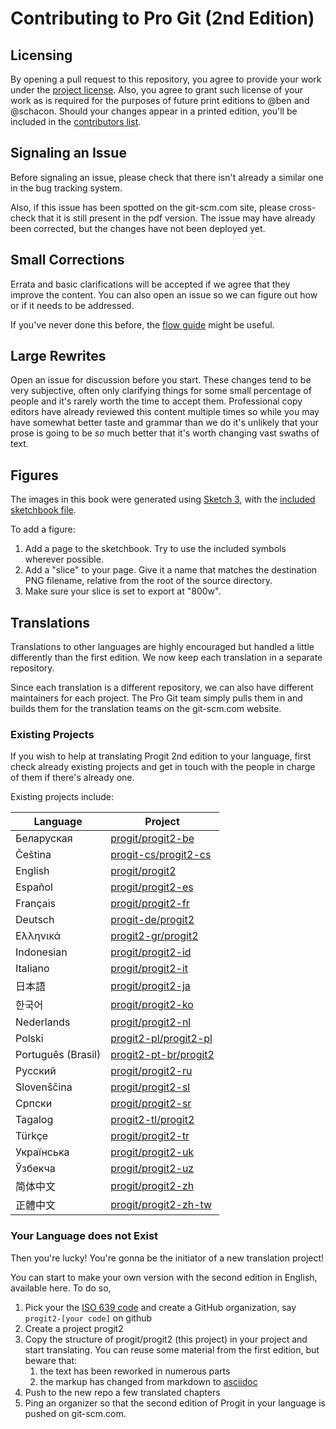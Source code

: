 # Contributing to Pro Git (2nd Edition)


## Licensing

By opening a pull request to this repository, you agree to provide your work under the [project license](LICENSE.asc).
Also, you agree to grant such license of your work as is required for the purposes of future print editions to @ben and @schacon.
Should your changes appear in a printed edition, you'll be included in the [contributors list](book/contributors.asc).

## Signaling an Issue

Before signaling an issue, please check that there isn't already a similar one in the bug tracking system.

Also, if this issue has been spotted on the git-scm.com site, please cross-check that it is still present in the pdf version.
The issue may have already been corrected, but the changes have not been deployed yet.

## Small Corrections

Errata and basic clarifications will be accepted if we agree that they improve the content.
You can also open an issue so we can figure out how or if it needs to be addressed.

If you've never done this before, the [flow guide](https://guides.github.com/introduction/flow/) might be useful.

## Large Rewrites

Open an issue for discussion before you start.
These changes tend to be very subjective, often only clarifying things for some small percentage of people and it's rarely worth the time to accept them.
Professional copy editors have already reviewed this content multiple times so while you may have somewhat better taste and grammar than we do it's unlikely that your prose is going to be *so* much better that it's worth changing vast swaths of text.

## Figures

The images in this book were generated using [Sketch 3](http://bohemiancoding.com/sketch/), with the [included sketchbook file](diagram-source/progit.sketch).

To add a figure:

1. Add a page to the sketchbook.
Try to use the included symbols wherever possible.
2. Add a "slice" to your page.
Give it a name that matches the destination PNG filename, relative from the root of the source directory.
3. Make sure your slice is set to export at "800w".


## Translations

Translations to other languages are highly encouraged but handled a little differently than the first edition.
We now keep each translation in a separate repository.

Since each translation is a different repository, we can also have different maintainers for each project.
The Pro Git team simply pulls them in and builds them for the translation teams on the git-scm.com website.

### Existing Projects

If you wish to help at translating Progit 2nd edition to your
language, first check already existing projects and get in touch with
the people in charge of them if there's already one.

Existing projects include:

  Language   |   Project
------------ | -------------
Беларуская  | [progit/progit2-be](https://github.com/progit/progit2-be)
Čeština    | [progit-cs/progit2-cs](https://github.com/progit-cs/progit2-cs)
English    | [progit/progit2](https://github.com/progit/progit2)
Español    | [progit/progit2-es](https://github.com/progit/progit2-es)
Français   | [progit/progit2-fr](https://github.com/progit/progit2-fr)
Deutsch    | [progit-de/progit2](https://github.com/progit-de/progit2)
Ελληνικά   | [progit2-gr/progit2](https://github.com/progit2-gr/progit2)
Indonesian | [progit/progit2-id](https://github.com/progit/progit2-id)
Italiano   | [progit/progit2-it](https://github.com/progit/progit2-it)
日本語   | [progit/progit2-ja](https://github.com/progit/progit2-ja)
한국어   | [progit/progit2-ko](https://github.com/progit/progit2-ko)
Nederlands | [progit/progit2-nl](https://github.com/progit/progit2-nl)
Polski | [progit2-pl/progit2-pl](https://github.com/progit2-pl/progit2-pl)
Português (Brasil) | [progit2-pt-br/progit2](https://github.com/progit2-pt-br/progit2)
Русский   | [progit/progit2-ru](https://github.com/progit/progit2-ru)
Slovenščina  | [progit/progit2-sl](https://github.com/progit/progit2-sl)
Српски   | [progit/progit2-sr](https://github.com/progit/progit2-sr)
Tagalog   | [progit2-tl/progit2](https://github.com/progit2-tl/progit2)
Türkçe   | [progit/progit2-tr](https://github.com/progit/progit2-tr)
Українська| [progit/progit2-uk](https://github.com/progit/progit2-uk)
Ўзбекча  | [progit/progit2-uz](https://github.com/progit/progit2-uz)
简体中文  | [progit/progit2-zh](https://github.com/progit/progit2-zh)
正體中文  | [progit/progit2-zh-tw](https://github.com/progit/progit2-zh-tw)

### Your Language does not Exist

Then you're lucky! You're gonna be the initiator of a new translation project!

You can start to make your own version with the second edition in English, available here. To do so,

 1. Pick your the [ISO 639 code](https://en.wikipedia.org/wiki/List_of_ISO_639-1_codes) and create a GitHub organization, say `progit2-[your code]` on github
 2. Create a project progit2
 3. Copy the structure of progit/progit2 (this project) in your project and start translating. You can reuse some material from the first edition, but beware that:
    1. the text has been reworked in numerous parts
    2. the markup has changed from markdown to [asciidoc](http://asciidoc.org)
 4. Push to the new repo a few translated chapters
 5. Ping an organizer so that the second edition of Progit in your language is pushed on git-scm.com.
